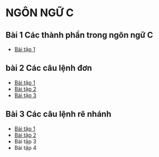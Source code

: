 # NGÔN NGỮ C
## Bài 1 Các thành phần trong ngôn ngữ C
- [Bài tập 1](https://www.jdoodle.com/iembed/v0/B63)
## bài 2 Các câu lệnh đơn 
- [Bài tập 1](https://www.jdoodle.com/iembed/v0/B6d)
- [Bài tập 2](https://www.jdoodle.com/iembed/v0/B6F)
- [Bài tập 3](https://www.jdoodle.com/iembed/v0/B6D)
## Bài 3 Các câu lệnh rẽ nhánh 
- [Bài tập 1](https://www.jdoodle.com/iembed/v0/B8b)
- [Bài tập 2](https://www.jdoodle.com/iembed/v0/B8d)
- Bài tập 3
- Bài tập 4
